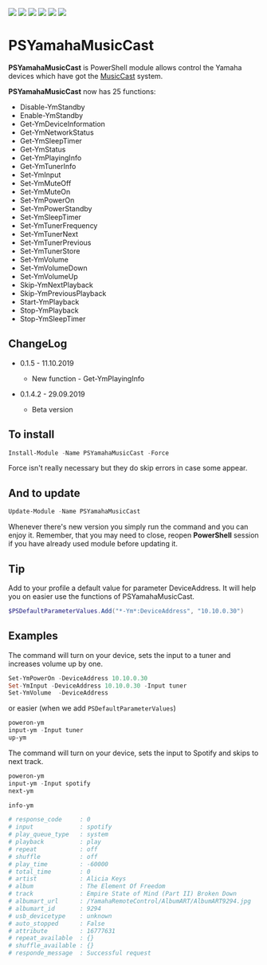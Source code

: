 
<p align="left">
  <a href="https://www.powershellgallery.com/packages/PSYamahaMusicCast"><img src="https://img.shields.io/azure-devops/build/mnadobnik/e0b7e400-0d25-496b-90c1-d3d3224f163c/4"></a>
  <a href="https://www.powershellgallery.com/packages/PSYamahaMusicCast"><img src="https://img.shields.io/powershellgallery/v/PSYamahaMusicCast.svg"></a>
  <a href="https://www.powershellgallery.com/packages/PSYamahaMusicCast"><img src="https://img.shields.io/powershellgallery/p/PSYamahaMusicCast.svg"></a>
  <a href="https://twitter.com/MateuszNadobnik"><img src="https://img.shields.io/twitter/follow/MateuszNadobnik.svg?label=Twitter%20%40MateuszNadobnik&style=social"></a>
  <a href="https://akademiapowershell.pl"><img src="https://img.shields.io/badge/Blog-AkademiaPowerShell-2A6496.svg"></a>
  <a href="https://www.linkedin.com/in/mnadobnik/"><img src="https://img.shields.io/badge/LinkedIn-mnadobnik-0077B5.svg?logo=LinkedIn"></a>
</p>



# PSYamahaMusicCast
**PSYamahaMusicCast** is PowerShell module allows control the Yamaha devices which have got the [MusicCast](https://europe.yamaha.com/en/products/contents/audio_visual/musiccast/index.html) system.

**PSYamahaMusicCast** now has 25 functions:
- Disable-YmStandby
- Enable-YmStandby
- Get-YmDeviceInformation
- Get-YmNetworkStatus
- Get-YmSleepTimer
- Get-YmStatus
- Get-YmPlayingInfo
- Get-YmTunerInfo
- Set-YmInput
- Set-YmMuteOff
- Set-YmMuteOn
- Set-YmPowerOn
- Set-YmPowerStandby
- Set-YmSleepTimer
- Set-YmTunerFrequency
- Set-YmTunerNext
- Set-YmTunerPrevious
- Set-YmTunerStore
- Set-YmVolume
- Set-YmVolumeDown
- Set-YmVolumeUp
- Skip-YmNextPlayback
- Skip-YmPreviousPlayback
- Start-YmPlayback
- Stop-YmPlayback
- Stop-YmSleepTimer

## ChangeLog

- 0.1.5 - 11.10.2019
  - New function - Get-YmPlayingInfo

- 0.1.4.2 - 29.09.2019
  - Beta version

## To install

```powershell
Install-Module -Name PSYamahaMusicCast -Force
```

Force isn't really necessary but they do skip errors in case some appear.

## And to update

```powershell
Update-Module -Name PSYamahaMusicCast
```

Whenever there's new version you simply run the command and you can enjoy it. Remember, that you may need to close, reopen **PowerShell** session if you have already used module before updating it.

## Tip
Add to your profile a default value for parameter DeviceAddress. It will help you on easier use the functions of PSYamahaMusicCast.

```powershell
$PSDefaultParameterValues.Add("*-Ym*:DeviceAddress", "10.10.0.30")
```

## Examples

The command will turn on your device, sets the input to a tuner and increases volume up by one.

```powershell
Set-YmPowerOn -DeviceAddress 10.10.0.30
Set-YmInput -DeviceAddress 10.10.0.30 -Input tuner
Set-YmVolume  -DeviceAddress
```

or easier (when we add `PSDefaultParameterValues`)

```powershell
poweron-ym
input-ym -Input tuner
up-ym
```

The command will turn on your device, sets the input to Spotify and skips to next track.

```powershell
poweron-ym
input-ym -Input spotify
next-ym

info-ym

# response_code     : 0
# input             : spotify
# play_queue_type   : system
# playback          : play
# repeat            : off
# shuffle           : off
# play_time         : -60000
# total_time        : 0
# artist            : Alicia Keys
# album             : The Element Of Freedom
# track             : Empire State of Mind (Part II) Broken Down
# albumart_url      : /YamahaRemoteControl/AlbumART/AlbumART9294.jpg
# albumart_id       : 9294
# usb_devicetype    : unknown
# auto_stopped      : False
# attribute         : 16777631
# repeat_available  : {}
# shuffle_available : {}
# responde_message  : Successful request
```
